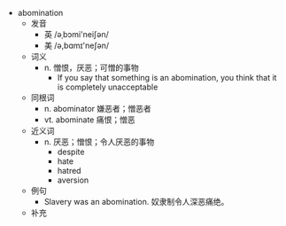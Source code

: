 - abomination
  - 发音
    - 英 /əˌbɔmi'neiʃən/
    - 美 /ə,bɑmɪ'neʃən/
  - 词义
    - n. 憎恨，厌恶；可憎的事物
      - If you say that something is an abomination, you think that it is completely unacceptable
  - 同根词
    - n. abominator 嫌恶者；憎恶者
    - vt. abominate 痛恨；憎恶
  - 近义词
    - n. 厌恶；憎恨；令人厌恶的事物
      - despite
      - hate
      - hatred
      - aversion
  - 例句
    - Slavery was an abomination. 奴隶制令人深恶痛绝。
  - 补充